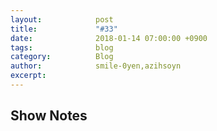 ```yaml
---
layout:            post
title:             "#33"
date:              2018-01-14 07:00:00 +0900
tags:              blog
category:          Blog
author:            smile-0yen,azihsoyn
excerpt:           
---
```


## Show Notes
